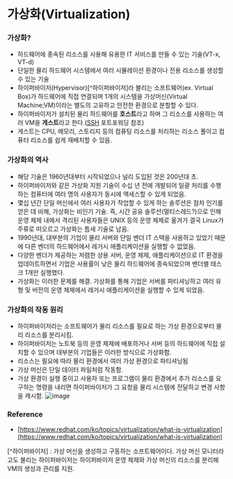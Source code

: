# 가상화(Virtualization)
### **가상화?**
- 하드웨어에 종속된 리소스를 사용해 유용한 IT 서비스를 만들 수 있는 기술(VT-x, VT-d)
- 단일한 물리 하드웨어 시스템에서 여러 시뮬레이션 환경이나 전용 리소스를 생성할 수 있는 기술
- 하이퍼바이저(Hypervisor)[^하이퍼바이저]라 불리는 소프트웨어(ex. Virtual Box)가 하드웨어에 직접 연결되며 1개의 시스템을 가상머신(Virtual Machine;VM)이라는 별도의 고유하고 안전한 환경으로 분할할 수 있다.
- 하이퍼바이저가 설치된 물리 하드웨어를 **호스트**라고 하며 그 리소스를 사용하는 여러 VM을 **게스트**라고 한다.([SSH](https://hoseong511.github.io/CS/OS/ssh) 포트포워딩 참조)
- 게스트는 CPU, 메모리, 스토리지 등의 컴퓨팅 리소스를 처리하는 리소스 풀이고 컴퓨터 리소스를 쉽게 재배치할 수 있음.

### **가상화의 역사**
- 해당 기술은 1960년대부터 시작되었으나 널리 도입된 것은 200년대 초.
- 하이퍼바이저와 같은 가상화 지원 기술이 수십 년 전에 개발되어 일괄 처리를 수행하는 컴퓨터에 여러 명의 사용자가 동시에 액세스할 수 있게 되었음.
- 몇십 년간 단일 머신에서 여러 사용자가 작업할 수 있게 하는 솔루션은 점차 인기를 얻은 데 비해, 가상화는 비인기 기술. 즉, 시간 공유 솔루션(멀티스레드?)으로 인해 운영 체제 내에서 격리된 사용자들은 UNIX 등의 운영 체제로 옮겨가 결국 Linux가 주류로 떠오르고 가상화는 틈새 기술로 남음.
- 1990년대, 대부분의 기업이 물리 서버와 단일 벤더 IT 스택을 사용하고 있었기 때문에 다른 벤더의 하드웨어에서 레거시 애플리케이션을 실행할 수 없었음.
- 다양한 벤더가 제공하는 저렴한 상용 서버, 운영 체제, 애플리케이션으로 IT 환경을 업데이트하면서 기업은 사용률이 낮은 물리 하드웨어에 종속되었으며 밴더별 태스크 1개만 실행했다.
- 가상화는 이러한 문제를 해결. 가상화를 통해 기업은 서버를 파티셔닝하고 여러 유형 및 버전의 운영 체제에서 레거시 애플리케이션을 실행할 수 있게 되었음.

### **가상화의 작동 원리**
- 하이퍼바이저라는 소프트웨어가 물리 리소스를 필요로 하는 가상 환경으로부터 물리 리소스를 분리시킴.
- 하이퍼바이저는 노트북 등의 운영 체제에 배포하거나 서버 등의 하드웨어에 직접 설치할 수 있으며 대부분의 기업들은 이러한 방식으로 가상화함.
- 리소스는 필요에 따라 물리 환경에서 여러 가상 환경으로 파티셔닝됨
- 가상 머신은 단일 데이터 파일처럼 작동함.
- 가상 환경이 실행 중이고 사용자 또는 프로그램이 물리 환경에서 추가 리소스를 요구하는 명령을 내리면 하이퍼바이저가 그 요청을 물리 시스템에 전달하고 변경 사항을 캐시함.
![image](https://www.redhat.com/cms/managed-files/how-virtualization-works-400x217.png)

### **Reference**
- [https://www.redhat.com/ko/topics/virtualization/what-is-virtualization](https://www.redhat.com/ko/topics/virtualization/what-is-virtualization)

[^하이퍼바이저] : 가상 머신을 생성하고 구동하는 소프트웨어이다. 가상 머신 모니터라고도 불리는 하이퍼바이저는 하이퍼바이저 운영 체제와 가상 머신의 리소스를 분리해 VM의 생성과 관리를 지원.